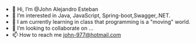- 👋 Hi, I’m @John Alejandro Esteban  
- 👀 I’m interested in Java, JavaScript, Spring-boot,Swagger,.NET.
- 🌱 I am currently learning in class that programming is a "moving" world.
- 💞️ I’m looking to collaborate on ...
- 📫 How to reach me john-977@hotmail.com

<!---
jaev-977/jaev-977 is a ✨ special ✨ repository because its `README.md` (this file) appears on your GitHub profile.
You can click the Preview link to take a look at your changes.
--->
